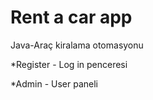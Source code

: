 # Rent a car app
 Java-Araç kiralama otomasyonu

 *Register - Log in penceresi

 *Admin - User paneli
 
